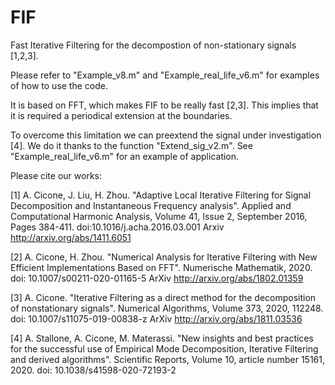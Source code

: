 # FIF
Fast Iterative Filtering for the decompostion of non-stationary signals [1,2,3].

Please refer to "Example_v8.m" and "Example_real_life_v6.m" for examples of how to use the code.

It is based on FFT, which makes FIF to be really fast [2,3].
This implies that it is required a periodical extension at the boundaries.

To overcome this limitation we can preextend the signal under investigation [4].
We do it thanks to the function "Extend_sig_v2.m". 
See "Example_real_life_v6.m" for an example of application.

Please cite our works: 

[1] A. Cicone, J. Liu, H. Zhou. "Adaptive Local Iterative Filtering 
    for Signal Decomposition and Instantaneous Frequency analysis". 
    Applied and Computational Harmonic Analysis, Volume 41, Issue 2, 
    September 2016, Pages 384-411. doi:10.1016/j.acha.2016.03.001 
    Arxiv http://arxiv.org/abs/1411.6051

[2] A. Cicone, H. Zhou. "Numerical Analysis for Iterative Filtering with 
    New Efficient Implementations Based on FFT". Numerische Mathematik, 2020. 
    doi: 10.1007/s00211-020-01165-5
    ArXiv http://arxiv.org/abs/1802.01359

[3] A. Cicone. "Iterative Filtering as a direct method for the decomposition 
    of nonstationary signals". Numerical Algorithms, Volume 373, 2020,  112248. 
    doi: 10.1007/s11075-019-00838-z
    ArXiv http://arxiv.org/abs/1811.03536
 
 [4] A. Stallone, A. Cicone, M. Materassi. "New insights and best practices 
     for the successful use of Empirical Mode Decomposition, Iterative Filtering 
     and derived algorithms". Scientific Reports, Volume 10, article number 15161, 2020. 
     doi: 10.1038/s41598-020-72193-2
 
 
